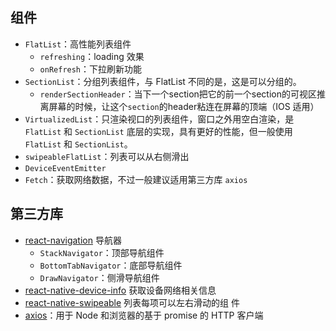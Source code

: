 ## 组件

- ```FlatList```：高性能列表组件
  - ```refreshing```：loading 效果
  - ```onRefresh```：下拉刷新功能
- ```SectionList```：分组列表组件，与 FlatList 不同的是，这是可以分组的。
  - ```renderSectionHeader```：当下一个section把它的前一个section的可视区推离屏幕的时候，让这个```section```的header粘连在屏幕的顶端（IOS 适用）
- ```VirtualizedList```：只渲染视口的列表组件，窗口之外用空白渲染，是 ```FlatList``` 和 ```SectionList``` 底层的实现，具有更好的性能，但一般使用 ```FlatList``` 和 ```SectionList```。
- ```swipeableFlatList```：列表可以从右侧滑出
- ```DeviceEventEmitter```
- ```Fetch```：获取网络数据，不过一般建议适用第三方库 ```axios```

## 第三方库

- [react-navigation](https://reactnavigation.org/docs/en/getting-started.html) 导航器
  - ```StackNavigator```：顶部导航组件
  - ```BottomTabNavigator```：底部导航组件
  - ```DrawNavigator```：侧滑导航组件
- [react-native-device-info](https://github.com/pusherman/react-native-network-info) 获取设备网络相关信息
- [react-native-swipeable](https://github.com/jshanson7/react-native-swipeable) 列表每项可以左右滑动的组
件
- [axios](https://github.com/axios/axios)：用于 Node 和浏览器的基于 promise 的 HTTP 客户端
